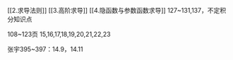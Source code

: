 [[2.求导法则]]
[[3.高阶求导]]
[[4.隐函数与参数函数求导]]
127~131,137，不定积分知识点

108~123页
15,16,17,18,19,20,21,22,23

张宇395~397：14.9，14.11
